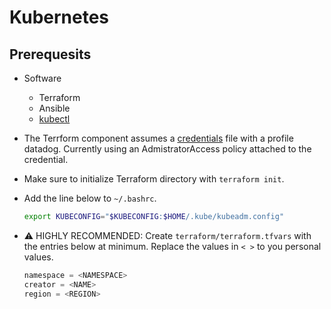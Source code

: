 # Kubernetes

## Prerequesits

- Software
  - Terraform
  - Ansible
  - [kubectl](https://kubernetes.io/docs/reference/kubectl/overview/)
- The Terrform component assumes a [credentials](https://docs.aws.amazon.com/cli/latest/userguide/cli-configure-files.html) file with a profile datadog. Currently using an AdmistratorAccess policy attached to the credential.
- Make sure to initialize Terraform directory with `terraform init`.
- Add the line below to `~/.bashrc`.

  ```bash
  export KUBECONFIG="$KUBECONFIG:$HOME/.kube/kubeadm.config"
  ```

- :warning: HIGHLY RECOMMENDED: Create `terraform/terraform.tfvars` with the entries below at minimum. Replace the values in `< >` to you personal values.

  ```terraform
  namespace = <NAMESPACE>
  creator = <NAME>
  region = <REGION>
  ```
